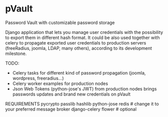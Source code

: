 # pVault
Password Vault with customizable password storage

Django application that lets you manage user credentials with the possibility to export them in different hash format.
It could be also used together with celery to propagate exported user credentials to production servers (freeRadius, joomla, LDAP, many others), according to its development milestone.

TODO:
- Celery tasks for different kind of password propagation (joomla, wordpress, freeradius...)
- Celery worker examples for production nodes
- Json Web Tokens (python-jose's JWT) from production nodes brings passwords updates and brand new credentials on pVault

REQUIREMENTS
  pycrypto
  passlib
  hashlib
  python-jose
  redis  # change it to your preferred message broker
  django-celery
  flower # optional
